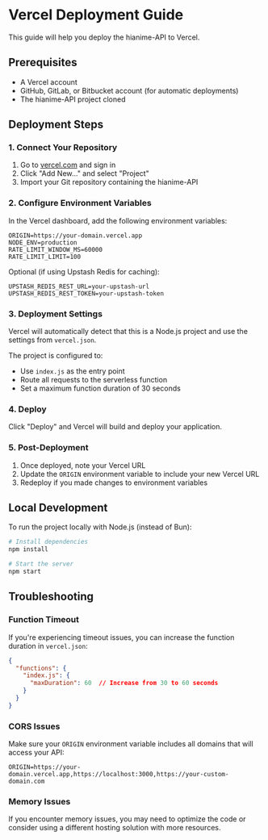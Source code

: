 # Vercel Deployment Guide

This guide will help you deploy the hianime-API to Vercel.

## Prerequisites

- A Vercel account
- GitHub, GitLab, or Bitbucket account (for automatic deployments)
- The hianime-API project cloned

## Deployment Steps

### 1. Connect Your Repository

1. Go to [vercel.com](https://vercel.com) and sign in
2. Click "Add New..." and select "Project"
3. Import your Git repository containing the hianime-API

### 2. Configure Environment Variables

In the Vercel dashboard, add the following environment variables:

```
ORIGIN=https://your-domain.vercel.app
NODE_ENV=production
RATE_LIMIT_WINDOW_MS=60000
RATE_LIMIT_LIMIT=100
```

Optional (if using Upstash Redis for caching):
```
UPSTASH_REDIS_REST_URL=your-upstash-url
UPSTASH_REDIS_REST_TOKEN=your-upstash-token
```

### 3. Deployment Settings

Vercel will automatically detect that this is a Node.js project and use the settings from `vercel.json`.

The project is configured to:
- Use `index.js` as the entry point
- Route all requests to the serverless function
- Set a maximum function duration of 30 seconds

### 4. Deploy

Click "Deploy" and Vercel will build and deploy your application.

### 5. Post-Deployment

1. Once deployed, note your Vercel URL
2. Update the `ORIGIN` environment variable to include your new Vercel URL
3. Redeploy if you made changes to environment variables

## Local Development

To run the project locally with Node.js (instead of Bun):

```bash
# Install dependencies
npm install

# Start the server
npm start
```

## Troubleshooting

### Function Timeout

If you're experiencing timeout issues, you can increase the function duration in `vercel.json`:

```json
{
  "functions": {
    "index.js": {
      "maxDuration": 60  // Increase from 30 to 60 seconds
    }
  }
}
```

### CORS Issues

Make sure your `ORIGIN` environment variable includes all domains that will access your API:

```
ORIGIN=https://your-domain.vercel.app,https://localhost:3000,https://your-custom-domain.com
```

### Memory Issues

If you encounter memory issues, you may need to optimize the code or consider using a different hosting solution with more resources.
